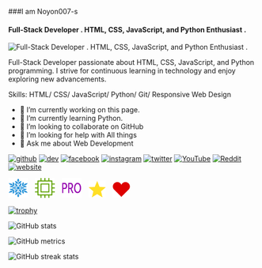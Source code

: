 ###I am Noyon007-s
#### Full-Stack Developer . HTML, CSS, JavaScript, and Python Enthusiast .
![Full-Stack Developer . HTML, CSS, JavaScript, and Python Enthusiast .](https://user-images.githubusercontent.com/90236635/232446433-d5540fa2-fe28-4bb8-b929-cdb51fe61336.gif)

Full-Stack Developer passionate about HTML, CSS, JavaScript, and Python programming. I strive for continuous learning in technology and enjoy exploring new advancements.

Skills: HTML/ CSS/ JavaScript/ Python/ Git/ Responsive Web Design

- 🔭 I’m currently working on this page. 
- 🌱 I’m currently learning Python. 
- 👯 I’m looking to collaborate on GitHub 
- 🤔 I’m looking for help with All things  
- 💬 Ask me about Web Development 


[<img src='https://cdn.jsdelivr.net/npm/simple-icons@3.0.1/icons/github.svg' alt='github' height='40'>](https://github.com/Noyon007-s)  [<img src='https://cdn.jsdelivr.net/npm/simple-icons@3.0.1/icons/hashnode.svg' alt='dev' height='40'>](.)  [<img src='https://cdn.jsdelivr.net/npm/simple-icons@3.0.1/icons/facebook.svg' alt='facebook' height='40'>](https://www.facebook.com/.)  [<img src='https://cdn.jsdelivr.net/npm/simple-icons@3.0.1/icons/instagram.svg' alt='instagram' height='40'>](https://www.instagram.com/./)  [<img src='https://cdn.jsdelivr.net/npm/simple-icons@3.0.1/icons/twitter.svg' alt='twitter' height='40'>](https://twitter.com/.)  [<img src='https://cdn.jsdelivr.net/npm/simple-icons@3.0.1/icons/youtube.svg' alt='YouTube' height='40'>](https://www.youtube.com/channel/.)  [<img src='https://cdn.jsdelivr.net/npm/simple-icons@3.0.1/icons/reddit.svg' alt='Reddit' height='40'>](https://www.reddit.com/user/.)  [<img src='https://cdn.jsdelivr.net/npm/simple-icons@3.0.1/icons/icloud.svg' alt='website' height='40'>](.)  

<a href='https://archiveprogram.github.com/'><img src='https://raw.githubusercontent.com/acervenky/animated-github-badges/master/assets/acbadge.gif' width='40' height='40'></a> <a href='https://docs.github.com/en/developers'><img src='https://raw.githubusercontent.com/acervenky/animated-github-badges/master/assets/devbadge.gif' width='40' height='40'></a> <a href='https://github.com/pricing'><img src='https://raw.githubusercontent.com/acervenky/animated-github-badges/master/assets/pro.gif' width='40' height='40'></a> <a href='https://stars.github.com/'><img src='https://raw.githubusercontent.com/acervenky/animated-github-badges/master/assets/starbadge.gif' width='35' height='35'></a> <a href='https://docs.github.com/en/github/supporting-the-open-source-community-with-github-sponsors'><img src='https://raw.githubusercontent.com/acervenky/animated-github-badges/master/assets/sponsorbadge.gif' width='35' height='35'></a> 

[![trophy](https://github-profile-trophy.vercel.app/?username=Noyon007-s)](https://github.com/ryo-ma/github-profile-trophy)

![GitHub stats](https://github-readme-stats.vercel.app/api?username=Noyon007-s&show_icons=true)  

![GitHub metrics](https://metrics.lecoq.io/Noyon007-s)  

![GitHub streak stats](https://streak-stats.demolab.com/?user=Noyon007-s)  

